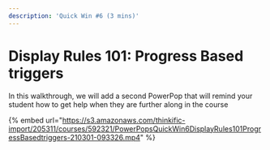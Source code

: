```yaml
---
description: 'Quick Win #6 (3 mins)'
---
```


# Display Rules 101: Progress Based triggers

In this walkthrough, we will add a second PowerPop that will remind your student how to get help when they are further along in the course

{% embed url="https://s3.amazonaws.com/thinkific-import/205311/courses/592321/PowerPopsQuickWin6DisplayRules101ProgressBasedtriggers-210301-093326.mp4" %}


